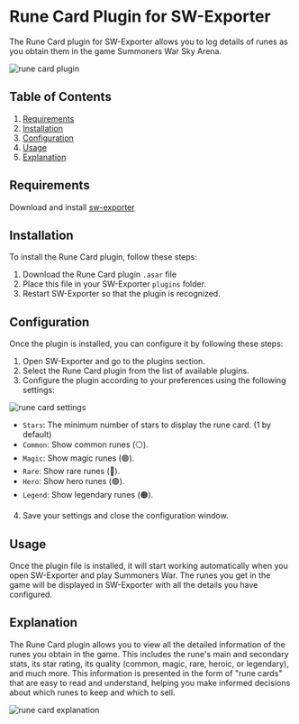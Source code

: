 # Rune Card Plugin for SW-Exporter

The Rune Card plugin for SW-Exporter allows you to log details of runes as you obtain them in the game Summoners War Sky Arena.

![rune card plugin](https://i.imgur.com/FTgPbBG.png)

## Table of Contents

1. [Requirements](#Requirements)
2. [Installation](#installation)
3. [Configuration](#configuration)
4. [Usage](#usage)
5. [Explanation](#explanation)

## Requirements

Download and install [sw-exporter](https://github.com/Xzandro/sw-exporter)

## Installation

To install the Rune Card plugin, follow these steps:

1. Download the Rune Card plugin `.asar` file
2. Place this file in your SW-Exporter `plugins` folder.
3. Restart SW-Exporter so that the plugin is recognized.

## Configuration

Once the plugin is installed, you can configure it by following these steps:

1. Open SW-Exporter and go to the plugins section.
2. Select the Rune Card plugin from the list of available plugins.
3. Configure the plugin according to your preferences using the following settings:

![rune card settings](https://i.imgur.com/WZWJOwg.png)

- `Stars`: The minimum number of stars to display the rune card. (1 by default)
- `Common`: Show common runes (⚪).
- `Magic`: Show magic runes (🟢).
- `Rare`: Show rare runes (🔵).
- `Hero`: Show hero runes (🟣).
- `Legend`: Show legendary runes (🟠).

4. Save your settings and close the configuration window.

## Usage

Once the plugin file is installed, it will start working automatically when you open SW-Exporter and play Summoners War. The runes you get in the game will be displayed in SW-Exporter with all the details you have configured.

## Explanation

The Rune Card plugin allows you to view all the detailed information of the runes you obtain in the game. This includes the rune's main and secondary stats, its star rating, its quality (common, magic, rare, heroic, or legendary), and much more. This information is presented in the form of "rune cards" that are easy to read and understand, helping you make informed decisions about which runes to keep and which to sell.

![rune card explanation](https://i.imgur.com/2ZjbbDp.png)
